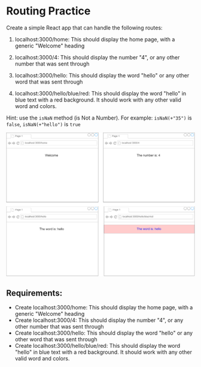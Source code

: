 # Routing Practice
Create a simple React app that can handle the following routes:

1. localhost:3000/home: This should display the home page, with a generic "Welcome" heading

2. localhost:3000/4: This should display the number "4", or any other number that was sent through

3. localhost:3000/hello: This should display the word "hello" or any other word that was sent through

4. localhost:3000/hello/blue/red: This should display the word "hello" in blue text with a red background. It should work with any other valid word and colors.

Hint: use the `isNaN` method (is Not a Number). For example: `isNaN(+"35")` is `false`, `isNaN(+"hello")` is `true`

![Image](image.png)

## Requirements:

- Create localhost:3000/home: This should display the home page, with a generic "Welcome" heading
- Create localhost:3000/4: This should display the number "4", or any other number that was sent through
- Create localhost:3000/hello: This should display the word "hello" or any other word that was sent through
- Create localhost:3000/hello/blue/red: This should display the word "hello" in blue text with a red background. It should work with any other valid word and colors.